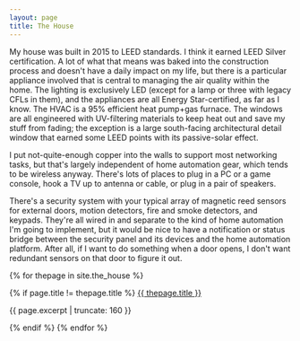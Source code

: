 ```yaml
---
layout: page
title: The House
---
```

My house was built in 2015 to LEED standards. I think it earned LEED Silver certification. A lot of what that means was baked into the construction process and doesn't have a daily impact on my life, but there is a particular appliance involved that is central to managing the air quality within the home. The lighting is exclusively LED (except for a lamp or three with legacy CFLs in them), and the appliances are all Energy Star-certified, as far as I know. The HVAC is a 95% efficient heat pump+gas furnace. The windows are all engineered with UV-filtering materials to keep heat out and save my stuff from fading; the exception is a large south-facing architectural detail window that earned some LEED points with its passive-solar effect.

I put not-quite-enough copper into the walls to support most networking tasks, but that's largely independent of home automation gear, which tends to be wireless anyway. There's lots of places to plug in a PC or a game console, hook a TV up to antenna or cable, or plug in a pair of speakers.

There's a security system with your typical array of magnetic reed sensors for external doors, motion detectors, fire and smoke detectors, and keypads. They're all wired in and separate to the kind of home automation I'm going to implement, but it would be nice to have a notification or status bridge between the security panel and its devices and the home automation platform. After all, if I want to do something when a door opens, I don't want redundant sensors on that door to figure it out.

{% for thepage in site.the_house %}

{% if page.title != thepage.title %}
<a href="{{ thepage.url | prepend: site.baseurl }}">
        {{ thepage.title }}
</a>

<p class="post-excerpt">{{ page.excerpt | truncate: 160 }}</p>

{% endif %}
{% endfor %}      
